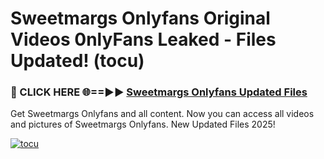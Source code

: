 # Sweetmargs Onlyfans Original Videos 0nlyFans Leaked - Files Updated! (tocu)

<h3>🔴 CLICK HERE 🌐==►► <a href="https://tinyurl.com/2jnfzry5" rel="nofollow">Sweetmargs Onlyfans Updated Files</a></h3>

Get Sweetmargs Onlyfans and all content. Now you can access all videos and pictures of Sweetmargs Onlyfans. New Updated Files 2025!

[![tocu](https://i.imgur.com/GyGTBgg.gif)](https://tinyurl.com/2jnfzry5)
